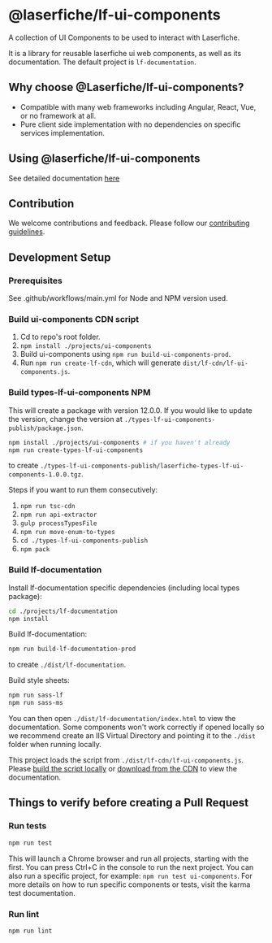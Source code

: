 # @laserfiche/lf-ui-components

A collection of UI Components to be used to interact with Laserfiche.

It is a library for reusable laserfiche ui web components, as well as its documentation.
The default project is `lf-documentation`.

## Why choose @Laserfiche/lf-ui-components?

- Compatible with many web frameworks including Angular, React, Vue, or no framework at all.
- Pure client side implementation with no dependencies on specific services implementation.

## Using @laserfiche/lf-ui-components

See detailed documentation [here](https://unpkg.com/@laserfiche/lf-ui-components@12.0/cdn/index.html#/getting-started)

## Contribution

We welcome contributions and feedback. Please follow our [contributing guidelines](https://github.com/Laserfiche/lf-ui-components/blob/12.x/CONTRIBUTING.md).

## Development Setup

### Prerequisites

See .github/workflows/main.yml for Node and NPM version used.

### Build ui-components CDN script

1. Cd to repo's root folder.
1. `npm install ./projects/ui-components`
1. Build ui-components using `npm run build-ui-components-prod`.
1. Run `npm run create-lf-cdn`, which will generate `dist/lf-cdn/lf-ui-components.js`.

### Build types-lf-ui-components NPM

This will create a package with version 12.0.0. If you would like to update the version, change the version at `./types-lf-ui-components-publish/package.json`.

```sh
npm install ./projects/ui-components # if you haven't already
npm run create-types-lf-ui-components
```

to create `./types-lf-ui-components-publish/laserfiche-types-lf-ui-components-1.0.0.tgz`.

Steps if you want to run them consecutively:

1. `npm run tsc-cdn`
1. `npm run api-extractor`
1. `gulp processTypesFile`
1. `npm run move-enum-to-types`
1. `cd ./types-lf-ui-components-publish`
1. `npm pack`

### Build lf-documentation

Install lf-documentation specific dependencies (including local types package):

```sh
cd ./projects/lf-documentation
npm install
```

Build lf-documentation:

```sh
npm run build-lf-documentation-prod
```

to create `./dist/lf-documentation`.

Build style sheets:

```sh
npm run sass-lf
npm run sass-ms
```

You can then open `./dist/lf-documentation/index.html` to view the documentation. Some components won't work correctly if opened locally so we recommend create an IIS Virtual Directory and pointing it to the `./dist` folder when running locally.

This project loads the script from `./dist/lf-cdn/lf-ui-components.js`. Please [build the script locally](#CDN) or [download from the CDN](https://unpkg.com/@laserfiche/lf-ui-components@12/cdn/lf-ui-components.js) to view the documentation.

## Things to verify before creating a Pull Request

### Run tests

```sh
npm run test
```

This will launch a Chrome browser and run all projects, starting with the first. You can press Ctrl+C in the console to run the next project.
You can also run a specific project, for example: `npm run test ui-components`.
For more details on how to run specific components or tests, visit the karma test documentation.

### Run lint

```sh
npm run lint
```
